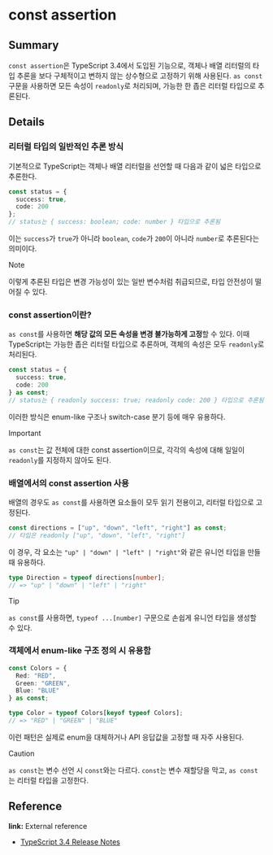 # const assertion

## Summary
`const assertion`은 TypeScript 3.4에서 도입된 기능으로, 객체나 배열 리터럴의 타입 추론을 보다 구체적이고 변하지 않는 상수형으로 고정하기 위해 사용된다. `as const` 구문을 사용하면 모든 속성이 `readonly`로 처리되며, 가능한 한 좁은 리터럴 타입으로 추론된다.

## Details

### 리터럴 타입의 일반적인 추론 방식

기본적으로 TypeScript는 객체나 배열 리터럴을 선언할 때 다음과 같이 넓은 타입으로 추론한다.

```ts
const status = {
  success: true,
  code: 200
};
// status는 { success: boolean; code: number } 타입으로 추론됨
```

이는 `success`가 `true`가 아니라 `boolean`, `code`가 `200`이 아니라 `number`로 추론된다는 의미이다.

> [!NOTE]
> 이렇게 추론된 타입은 변경 가능성이 있는 일반 변수처럼 취급되므로, 타입 안전성이 떨어질 수 있다.

### const assertion이란?

`as const`를 사용하면 **해당 값의 모든 속성을 변경 불가능하게 고정**할 수 있다. 이때 TypeScript는 가능한 좁은 리터럴 타입으로 추론하며, 객체의 속성은 모두 `readonly`로 처리된다.

```ts
const status = {
  success: true,
  code: 200
} as const;
// status는 { readonly success: true; readonly code: 200 } 타입으로 추론됨
```

이러한 방식은 enum-like 구조나 switch-case 분기 등에 매우 유용하다.

> [!IMPORTANT]
> `as const`는 값 전체에 대한 const assertion이므로, 각각의 속성에 대해 일일이 `readonly`를 지정하지 않아도 된다.

### 배열에서의 const assertion 사용

배열의 경우도 `as const`를 사용하면 요소들이 모두 읽기 전용이고, 리터럴 타입으로 고정된다.

```ts
const directions = ["up", "down", "left", "right"] as const;
// 타입은 readonly ["up", "down", "left", "right"]
```

이 경우, 각 요소는 `"up" | "down" | "left" | "right"`와 같은 유니언 타입을 만들 때 유용하다.

```ts
type Direction = typeof directions[number];
// => "up" | "down" | "left" | "right"
```

> [!TIP]
> `as const`를 사용하면, `typeof ...[number]` 구문으로 손쉽게 유니언 타입을 생성할 수 있다.

### 객체에서 enum-like 구조 정의 시 유용함

```ts
const Colors = {
  Red: "RED",
  Green: "GREEN",
  Blue: "BLUE"
} as const;

type Color = typeof Colors[keyof typeof Colors];
// => "RED" | "GREEN" | "BLUE"
```

이런 패턴은 실제로 enum을 대체하거나 API 응답값을 고정할 때 자주 사용된다.

> [!CAUTION]
> `as const`는 변수 선언 시 `const`와는 다르다. `const`는 변수 재할당을 막고, `as const`는 리터럴 타입을 고정한다.

## Reference

**link:** External reference
- [TypeScript 3.4 Release Notes](https://www.typescriptlang.org/docs/handbook/release-notes/typescript-3-4.html)
